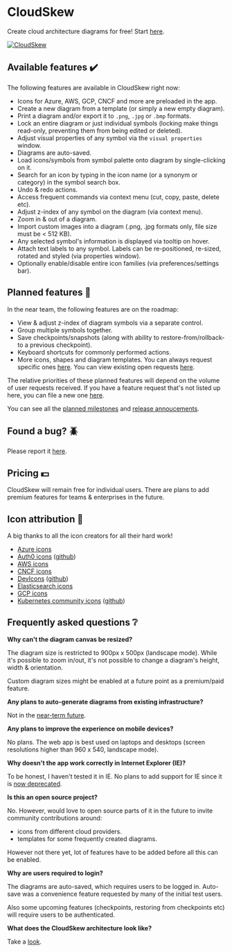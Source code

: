 # CloudSkew

Create cloud architecture diagrams for free! Start [here](https://www.cloudskew.com/).

[![CloudSkew](https://cloudskewprod.azureedge.net/assets/misc/landing-page-hero-2.jpg)](https://www.cloudskew.com/)

## Available features :heavy_check_mark:

The following features are available in CloudSkew right now:

* Icons for Azure, AWS, GCP, CNCF and more are preloaded in the app. 
* Create a new diagram from a template (or simply a new empty diagram).
* Print a diagram and/or export it to `.png`, `.jpg` or `.bmp` formats.
* Lock an entire diagram or just individual symbols (locking make things read-only, preventing them from being edited or deleted).
* Adjust visual properties of any symbol via the `visual properties` window.
* Diagrams are auto-saved.
* Load icons/symbols from symbol palette onto diagram by single-clicking on it.
* Search for an icon by typing in the icon name (or a synonym or category) in the symbol search box.
* Undo & redo actions.
* Access frequent commands via context menu (cut, copy, paste, delete etc).
* Adjust z-index of any symbol on the diagram (via context menu).
* Zoom in & out of a diagram.
* Import custom images into a diagram (.png, .jpg formats only, file size must be < 512 KB).
* Any selected symbol's information is displayed via tooltip on hover.
* Attach text labels to any symbol. Labels can be re-positioned, re-sized, rotated and styled (via properties window).
* Optionally enable/disable entire icon families (via preferences/settings bar).  

## Planned features :calendar:

In the near team, the following features are on the roadmap:

* View & adjust z-index of diagram symbols via a separate control.
* Group multiple symbols together.
* Save checkpoints/snapshots (along with ability to restore-from/rollback-to a previous checkpoint).  
* Keyboard shortcuts for commonly performed actions.
* More icons, shapes and diagram templates. You can always request specific ones [here](https://github.com/cloudskew/cloudskew/issues/new/choose). You can view existing open requests [here](https://github.com/cloudskew/cloudskew/issues?q=is%3Aopen+is%3Aissue+label%3Aicon-request).

The relative priorities of these planned features will depend on the volume of user requests received. If you have a feature request that's not listed up here, you can file a new one [here](https://github.com/cloudskew/cloudskew/issues/new/choose).

You can see all the [planned milestones](https://github.com/cloudskew/cloudskew/milestones) and [release annoucements](https://github.com/cloudskew/cloudskew/releases).

## Found a bug? :beetle:

Please report it [here](https://github.com/cloudskew/cloudskew/issues/new/choose).

## Pricing :dollar:

CloudSkew will remain free for individual users. There are plans to add premium features for teams & enterprises in the future.

## Icon attribution :clap:

A big thanks to all the icon creators for all their hard work!

* [Azure icons](https://www.microsoft.com/en-in/download/details.aspx?id=41937)
* [Auth0 icons](https://identicons.dev/) ([github](https://github.com/auth0/identicons))
* [AWS icons](https://aws.amazon.com/architecture/icons/)
* [CNCF icons](https://github.com/cncf/artwork)
* [DevIcons](https://konpa.github.io/devicon/) ([github](https://github.com/konpa/devicon/))
* [Elasticsearch icons](https://www.elastic.co/brand)
* [GCP icons](https://cloud.google.com/icons/)
* [Kubernetes community icons](https://docs.google.com/presentation/d/15h_MHjR2fzXIiGZniUdHok_FP07u1L8MAX5cN1r0j4U/edit?usp=sharing)   ([github](https://github.com/kubernetes/community/tree/master/icons))

## Frequently asked questions :grey_question:

**Why can't the diagram canvas be resized?**

The diagram size is restricted to 900px x 500px (landscape mode). While it's possible to zoom in/out, it's not possible to change a diagram's height, width & orientation.

Custom diagram sizes might be enabled at a future point as a premium/paid feature.

**Any plans to auto-generate diagrams from existing infrastructure?**

Not in the [near-term future](#planned-features-calendar).

**Any plans to improve the experience on mobile devices?**

No plans. The web app is best used on laptops and desktops (screen resolutions higher than 960 x 540, landscape mode).

**Why doesn't the app work correctly in Internet Explorer (IE)?**

To be honest, I haven't tested it in IE. No plans to add support for IE since it is [now deprecated](https://support.microsoft.com/en-in/help/17454/lifecycle-faq-internet-explorer).

**Is this an open source project?**

No. However, would love to open source parts of it in the future to invite community contributions around:

* icons from different cloud providers.
* templates for some frequently created diagrams.

However not there yet, lot of features have to be added before all this can be enabled.

**Why are users required to login?**

The diagrams are auto-saved, which requires users to be logged in. Auto-save was a convenience feature requested by many of the initial test users. 

Also some upcoming features (checkpoints, restoring from checkpoints etc) will require users to be authenticated.

**What does the CloudSkew architecture look like?**

Take a [look](https://assets.cloudskew.com/assets/misc/cloudskew-architecture-20200116.png).
